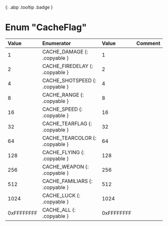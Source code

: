 [ ](#){: .abp .tooltip .badge }
# Enum "CacheFlag"
|Value|Enumerator|Value|Comment|
|:--|:--|:--|:--|
| 1 |CACHE_DAMAGE {: .copyable } | 1 | 
| 2 |CACHE_FIREDELAY {: .copyable } | 2 | 
| 4 |CACHE_SHOTSPEED {: .copyable } | 4 | 
| 8 |CACHE_RANGE {: .copyable } | 8 | 
| 16 |CACHE_SPEED {: .copyable } | 16 | 
| 32 |CACHE_TEARFLAG {: .copyable } | 32 | 
| 64 |CACHE_TEARCOLOR {: .copyable } | 64 | 
| 128 |CACHE_FLYING {: .copyable } | 128 | 
| 256 |CACHE_WEAPON {: .copyable } | 256 | 
| 512 |CACHE_FAMILIARS {: .copyable } | 512 | 
| 1024 |CACHE_LUCK {: .copyable } | 1024 | 
| 0xFFFFFFFF |CACHE_ALL {: .copyable } | 0xFFFFFFFF | 